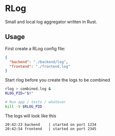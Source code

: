 # RLog

Small and local log aggregator written in Rust.

## Usage

First create a RLog config file:

```json
{
  "backend": "./backend/log",
  "frontend": "./frontend.log"
}
```

Start rlog before you create the logs to be combined

```sh
rlog > combined.log &
RLOG_PID="$!"

# Run app / tests / whatever
kill -9 $RLOG_PID
```

The logs will look like this

```
20:42:23 backend    | started on port 1234
20:42:54 frontend   | started on port 2345
```
